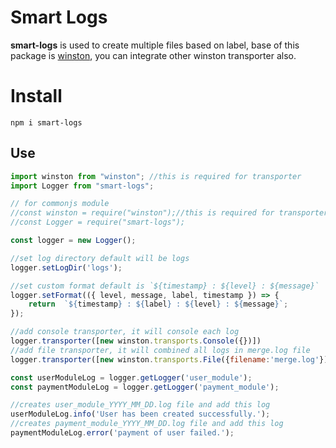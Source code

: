 # Smart Logs

**smart-logs** is used to create multiple files based on label, base of this package is [winston](https://www.npmjs.com/package/winston), you can integrate other winston transporter also.


# Install

    npm i smart-logs

## Use
```js
import winston from "winston"; //this is required for transporter
import Logger from "smart-logs";

// for commonjs module
//const winston = require("winston");//this is required for transporter
//const Logger = require("smart-logs");

const logger = new Logger();

//set log directory default will be logs
logger.setLogDir('logs'); 

//set custom format default is `${timestamp} : ${level} : ${message}`
logger.setFormat(({ level, message, label, timestamp }) => {
	return  `${timestamp} : ${label} : ${level} : ${message}`;
});

//add console transporter, it will console each log
logger.transporter([new winston.transports.Console({})])
//add file transporter, it will combined all logs in merge.log file
logger.transporter([new winston.transports.File({filename:'merge.log'})])

const userModuleLog = logger.getLogger('user_module');
const paymentModuleLog = logger.getLogger('payment_module');

//creates user_module_YYYY_MM_DD.log file and add this log
userModuleLog.info('User has been created successfully.'); 
//creates payment_module_YYYY_MM_DD.log file and add this log
paymentModuleLog.error('payment of user failed.'); 
```
